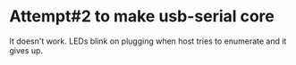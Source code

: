 # Attempt#2 to make usb-serial core

It doesn't work. LEDs blink on plugging when
host tries to enumerate and it gives up.

